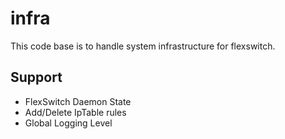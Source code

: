 # infra
This code base is to handle system infrastructure for flexswitch.

## Support
 - FlexSwitch Daemon State
 - Add/Delete IpTable rules
 - Global Logging Level
